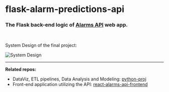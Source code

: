 # flask-alarm-predictions-api
### The Flask back-end logic of [Alarms API](https://github.com/artemdmytrenko/react-alarms-api-frontend) web app.

<br>

System Design of the final project:


![System Design](https://user-images.githubusercontent.com/125161004/235707797-55ed958b-b295-4223-9a21-dcc99a492681.png)


<hr>

**Related repos:**
- DataViz, ETL pipelines, Data Analysis and Modeling: [python-proj](https://github.com/artemdmytrenko/python_proj)
- Front-end application utilizing the API: [react-alarms-api-frontend](https://github.com/artemdmytrenko/react-alarms-api-frontend) 

